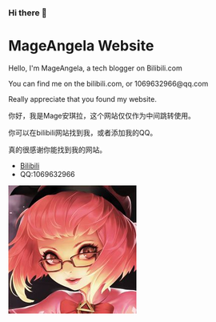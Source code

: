 ### Hi there 👋

<!--
**mageangela/mageangela** is a ✨ _special_ ✨ repository because its `README.md` (this file) appears on your GitHub profile.

Here are some ideas to get you started:

- 🔭 I’m currently working on ...
- 🌱 I’m currently learning ...
- 👯 I’m looking to collaborate on ...
- 🤔 I’m looking for help with ...
- 💬 Ask me about ...
- 📫 How to reach me: ...
- 😄 Pronouns: ...
- ⚡ Fun fact: ...
-->


<!DOCTYPE html>
<html>
<head> 
<meta charset="utf-8"> 
</head>
 
<body>
<h1>MageAngela Website</h1>
<p></p>Hello, I'm MageAngela, a tech blogger on Bilibili.com
<p></p>You can find me on the bilibili.com, or 1069632966@qq.com
<p></p>Really appreciate that you found my website.

<p>你好，我是Mage安琪拉，这个网站仅仅作为中间跳转使用。</p>
<p>你可以在bilibili网站找到我，或者添加我的QQ。</p>
<p>真的很感谢你能找到我的网站。</p>

<ul>
  <li> <a href="https://space.bilibili.com/2913798">Bilibili</a> </li>
  <li> QQ:1069632966 </li>
</ul>
<img src="angela256.jpg" alt="Logo">

</body>
 
</html>

